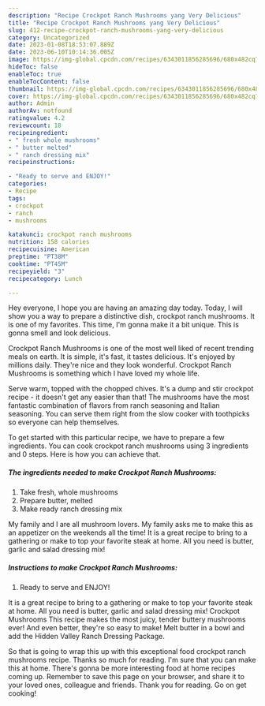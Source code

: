 ```yaml
---
description: "Recipe Crockpot Ranch Mushrooms yang Very Delicious"
title: "Recipe Crockpot Ranch Mushrooms yang Very Delicious"
slug: 412-recipe-crockpot-ranch-mushrooms-yang-very-delicious
category: Uncategorized
date: 2023-01-08T18:53:07.889Z
date: 2023-06-10T10:14:36.005Z
image: https://img-global.cpcdn.com/recipes/6343011856285696/680x482cq70/crockpot-ranch-mushrooms-recipe-main-photo.jpg
hideToc: false
enableToc: true
enableTocContent: false
thumbnail: https://img-global.cpcdn.com/recipes/6343011856285696/680x482cq70/crockpot-ranch-mushrooms-recipe-main-photo.jpg
cover: https://img-global.cpcdn.com/recipes/6343011856285696/680x482cq70/crockpot-ranch-mushrooms-recipe-main-photo.jpg
author: Admin
authorAv: notfound
ratingvalue: 4.2
reviewcount: 18
recipeingredient:
- " fresh whole mushrooms"
- " butter melted"
- " ranch dressing mix"
recipeinstructions:

- "Ready to serve and ENJOY!"
categories:
- Recipe
tags:
- crockpot
- ranch
- mushrooms

katakunci: crockpot ranch mushrooms 
nutrition: 158 calories
recipecuisine: American
preptime: "PT38M"
cooktime: "PT45M"
recipeyield: "3"
recipecategory: Lunch

---
```



Hey everyone, I hope you are having an amazing day today. Today, I will show you a way to prepare a distinctive dish, crockpot ranch mushrooms. It is one of my favorites. This time, I'm gonna make it a bit unique. This is gonna smell and look delicious.

Crockpot Ranch Mushrooms is one of the most well liked of recent trending meals on earth. It is simple, it's fast, it tastes delicious. It's enjoyed by millions daily. They're nice and they look wonderful. Crockpot Ranch Mushrooms is something which I have loved my whole life.

Serve warm, topped with the chopped chives. It&#39;s a dump and stir crockpot recipe - it doesn&#39;t get any easier than that! The mushrooms have the most fantastic combination of flavors from ranch seasoning and Italian seasoning. You can serve them right from the slow cooker with toothpicks so everyone can help themselves.


To get started with this particular recipe, we have to prepare a few ingredients. You can cook crockpot ranch mushrooms using 3 ingredients and 0 steps. Here is how you can achieve that.

<!--inarticleads1-->

##### The ingredients needed to make Crockpot Ranch Mushrooms:

1. Take  fresh, whole mushrooms
1. Prepare  butter, melted
1. Make ready  ranch dressing mix


My family and I are all mushroom lovers. My family asks me to make this as an appetizer on the weekends all the time! It is a great recipe to bring to a gathering or make to top your favorite steak at home. All you need is butter, garlic and salad dressing mix! 

<!--inarticleads2-->

##### Instructions to make Crockpot Ranch Mushrooms:


1. Ready to serve and ENJOY!

It is a great recipe to bring to a gathering or make to top your favorite steak at home. All you need is butter, garlic and salad dressing mix! Crockpot Mushrooms This recipe makes the most juicy, tender buttery mushrooms ever! And even better, they&#39;re so easy to make! Melt butter in a bowl and add the Hidden Valley Ranch Dressing Package. 

So that is going to wrap this up with this exceptional food crockpot ranch mushrooms recipe. Thanks so much for reading. I'm sure that you can make this at home. There's gonna be more interesting food at home recipes coming up. Remember to save this page on your browser, and share it to your loved ones, colleague and friends. Thank you for reading. Go on get cooking!
